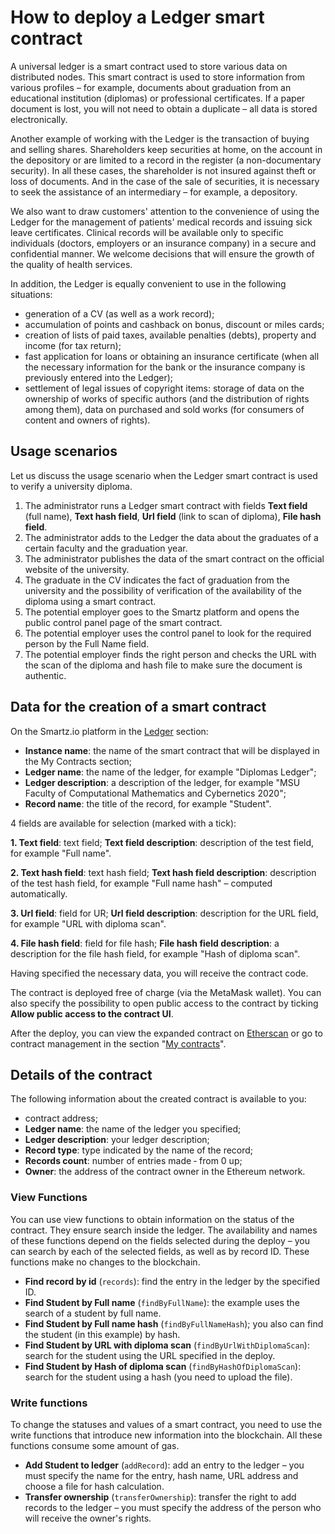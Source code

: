 # How to deploy a Ledger smart contract

A universal ledger is a smart contract used to store various data on distributed nodes. This smart contract is used to store information from various profiles – for example, documents about graduation from an educational institution (diplomas) or professional certificates. If a paper document is lost, you will not need to obtain a duplicate – all data is stored electronically.

Another example of working with the Ledger is the transaction of buying and selling shares. Shareholders keep securities at home, on the account in the depository or are limited to a record in the register (a non-documentary security). In all these cases, the shareholder is not insured against theft or loss of documents. And in the case of the sale of securities, it is necessary to seek the assistance of an intermediary – for example, a depository.

We also want to draw customers' attention to the convenience of using the Ledger for the management of patients' medical records and issuing sick leave certificates. Clinical records will be available only to specific individuals (doctors, employers or an insurance company) in a secure and confidential manner. We welcome decisions that will ensure the growth of the quality of health services.

In addition, the Ledger is equally convenient to use in the following situations:

* generation of a CV (as well as a work record);
* accumulation of points and cashback on bonus, discount or miles cards;
* creation of lists of paid taxes, available penalties (debts), property and income (for tax return);
* fast application for loans or obtaining an insurance certificate (when all the necessary information for the bank or the insurance company is previously entered into the Ledger);
* settlement of legal issues of copyright items: storage of data on the ownership of works of specific authors (and the distribution of rights among them), data on purchased and sold works (for consumers of content and owners of rights).

## Usage scenarios

Let us discuss the usage scenario when the Ledger smart contract is used to verify a university diploma.

1) The administrator runs a Ledger smart contract with fields **Text field** (full name), **Text hash field**, **Url field** (link to scan of diploma), **File hash field**.
2) The administrator adds to the Ledger the data about the graduates of a certain faculty and the  graduation year.
3) The administrator publishes the data of the smart contract on the official website of the university.
4) The graduate in the CV indicates the fact of graduation from the university and the possibility of verification of the availability of the diploma using a smart contract.
5) The potential employer goes to the Smartz platform and opens the public control panel page of the smart contract.
6) The potential employer uses the control panel to look for the required person by the Full Name field.
7) The potential employer finds the right person and checks the URL with the scan of the diploma and hash file to make sure the document is authentic.

## Data for the creation of a smart contract

On the Smartz.io platform in the [Ledger](https://platform.smartz.io/deploy/5ada07d44a5ad7000a19d643) section:

*	**Instance name**: the name of the smart contract that will be displayed in the My Contracts section;
*	**Ledger name**: the name of the ledger, for example "Diplomas Ledger";
*	**Ledger description**: a description of the ledger, for example "MSU Faculty of Computational Mathematics and Cybernetics 2020";
*	**Record name**: the title of the record, for example "Student".

4 fields are available for selection (marked with a tick):
 
**1. Text field**: text field;
**Text field description**: description of the test field, for example "Full name".

**2. Text hash field**: text hash field;
**Text hash field description**: description of the test hash field, for example "Full name hash" – computed automatically.

**3. Url field**: field for UR;
**Url field description**: description for the URL field, for example "URL with diploma scan".

**4. File hash field**: field for file hash;
**File hash field description**: a description for the file hash field, for example "Hash of diploma scan".

Having specified the necessary data, you will receive the contract code.  

The contract is deployed free of charge (via the MetaMask wallet). You can also specify the possibility to open public access to the contract by ticking **Allow public access to the contract UI**.

After the deploy, you can view the expanded contract on [Etherscan](https://etherscan.io/) or go to contract management in the section "[My contracts](https://platform.smartz.io/dashboard)".

## Details of the contract 

The following information about the created contract is available to you:

*	contract address;
*	**Ledger name**: the name of the ledger you specified;
*	**Ledger description**: your ledger description;
*	**Record type**: type indicated by the name of the record;
*	**Records count**: number of entries made ‑ from 0 up;
*	**Owner**: the address of the contract owner in the Ethereum network.

### View Functions

You can use view functions to obtain information on the status of the contract. They ensure search inside the ledger. The availability and names of these functions depend on the fields selected during the deploy – you can search by each of the selected fields, as well as by record ID. These functions make no changes to the blockchain.

*	**Find record by id** (`records`): find the entry in the ledger by the specified ID.
*	**Find Student by Full name** (`findByFullName`): the example uses the search of a student by full name.
*	**Find Student by Full name hash** (`findByFullNameHash`); you also can find the student (in this example) by hash.
*	**Find Student by URL with diploma scan** (`findByUrlWithDiplomaScan`): search for the student using the URL specified in the deploy.
*	**Find Student by Hash of diploma scan** (`findByHashOfDiplomaScan`): search for the student using a hash (you need to upload the file).

### Write functions

To change the statuses and values of a smart contract, you need to use the write functions that introduce new information into the blockchain. All these functions consume some amount of gas. 

*	**Add Student to ledger** (`addRecord`): add an entry to the ledger – you must specify the name for the entry, hash name, URL address and choose a file for hash calculation. 
*	**Transfer ownership** (`transferOwnership`): transfer the right to add records to the ledger – you must specify the address of the person who will receive the owner's rights.
